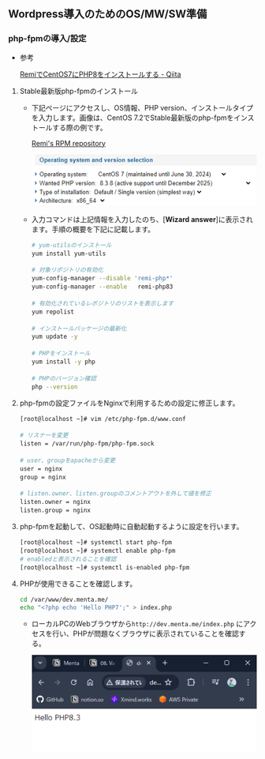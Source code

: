 ## Wordpress導入のためのOS/MW/SW準備

### php-fpmの導入/設定

- 参考
    
    [RemiでCentOS7にPHP8をインストールする - Qiita](https://qiita.com/C_HERO/items/1512ba1e33c330c9ab0d)
    
1. Stable最新版php-fpmのインストール
    - 下記ページにアクセスし、OS情報、PHP version、インストールタイプを入力します。画像は、CentOS 7.2でStable最新版のphp-fpmをインストールする際の例です。
        
        [Remi's RPM repository](https://rpms.remirepo.net/wizard/)
        
        ![Untitled](../images/3.png)
        
    - 入力コマンドは上記情報を入力したのち、[**Wizard answer**]に表示されます。手順の概要を下記に記載します。
        
        ```bash
        # yum-utilsのインストール
        yum install yum-utils
        
        # 対象リポジトリの有効化
        yum-config-manager --disable 'remi-php*'
        yum-config-manager --enable   remi-php83
        
        # 有効化されているレポジトリのリストを表示します
        yum repolist
        
        # インストールパッケージの最新化
        yum update -y
        
        # PHPをインストール
        yum install -y php
        
        # PHPのバージョン確認
        php --version
        ```
        
2. php-fpmの設定ファイルをNginxで利用するための設定に修正します。
    
    ```bash
    [root@localhost ~]# vim /etc/php-fpm.d/www.conf
    
    # リスナーを変更
    listen = /var/run/php-fpm/php-fpm.sock
    
    # user、groupをapacheから変更
    user = nginx 
    group = nginx
    
    # listen.owner、listen.groupのコメントアウトを外して値を修正
    listen.owner = nginx
    listen.group = nginx
    ```
    
3. php-fpmを起動して、OS起動時に自動起動するように設定を行います。
    
    ```bash
    [root@localhost ~]# systemctl start php-fpm
    [root@localhost ~]# systemctl enable php-fpm
    # enabledと表示されることを確認
    [root@localhost ~]# systemctl is-enabled php-fpm
    ```
    
4. PHPが使用できることを確認します。
    
    ```bash
    cd /var/www/dev.menta.me/
    echo "<?php echo 'Hello PHP7';" > index.php
    ```
    
    - ローカルPCのWebブラウザから`http://dev.menta.me/index.php` にアクセスを行い、PHPが問題なくブラウザに表示されていることを確認する。
        
        ![Untitled](../images/4.png)